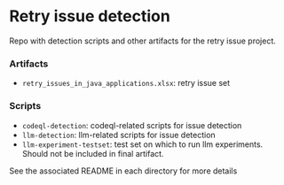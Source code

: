 # Retry issue detection

Repo with detection scripts and other artifacts for the retry issue project.

### Artifacts
* `retry_issues_in_java_applications.xlsx`: retry issue set

### Scripts
* `codeql-detection`: codeql-related scripts for issue detection
* `llm-detection`: llm-related scripts for issue detection
* `llm-experiment-testset`: test set on which to run llm experiments. Should not be included in final artifact.

See the associated README in each directory for more details 

